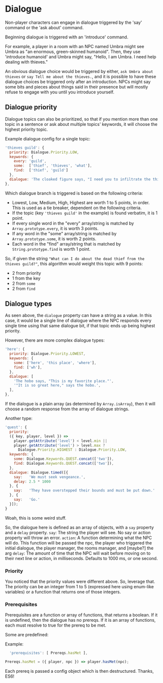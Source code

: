 # Dialogue

Non-player characters can engage in dialogue triggered by the 'say' command or the 'ask about' command.

Beginning dialogue is triggered with an 'introduce' command.

For example, a player in a room with an NPC named Umbra might see Umbra as "an enormous, green-skinned humanoid".
Then, they use 'introduce humanoid' and Umbra might say, "Hello, I am Umbra. I need help dealing with thieves."

An obvious dialogue choice would be triggered by either, `ask Umbra about thieves` or `say Tell me about the thieves.`, and it is possible to have these dialogue choices be triggered only after an introduction. NPCs might say some bits and pieces about things said in their presence but will mostly refuse to engage with you until you introduce yourself.


## Dialogue priority

Dialogue topics can also be prioritized, so that if you mention more than one topic in a sentence or ask about multiple topics' keywords, it will choose the highest priority topic.

Example dialogue config for a single topic:
``` javascript
'thieves guild': {
  priority: Dialogue.Priority.LOW,
  keywords: {
    every: 'guild',
    some:  ['thief', 'thieves', 'what'],
    find:  ['thief', 'guild']
  },
  dialogue: 'The cloaked figure says, "I need you to infiltrate the thieves guild for me, and find their roster."',
},
```

Which dialogue branch is triggered is based on the following criteria:
- Lowest, Low, Medium, High, Highest are worth 1 to 5 points, in order. This is used as a tie breaker, dependent on the following criteria.
- If the topic (key `'thieves guild'` in the example) is found verbatim, it is 1 point.
- If every single word in the "every" array/string is matched by `Array.prototype.every`, it is worth 3 points.
- If any word in the "some" array/string is matched by `Array.prototype.some`, it is worth 2 points.
- Each word in the "find" array/string that is matched by `String.prototype.find` is worth 1 point.

So, if given the string ``"What can I do about the dead thief from the thieves guild?"``, this algorithm would weight this topic with 9 points:
- 2 from priority
- 1 from the key
- 2 from `some`
- 2 from `find`


## Dialogue types

As seen above, the `dialogue` property can have a string as a value. In this case, it would be a single line of dialogue where the NPC responds every single time using that same dialogue bit, if that topic ends up being highest priority.

However, there are more complex dialogue types:

``` javascript
'here': {
  priority: Dialogue.Priority.LOWEST,
  keywords: {
    some: ['here', 'this place', 'where'],
    find: ['wh'],
  },
  dialogue: [
    'The hobo says, "This is my favorite place."',
    '"It is so great here," says the hobo.',
  ],
},
```

If the dialogue is a plain array (as determined by `Array.isArray`), then it will choose a random response from the array of dialogue strings.

Another type:

``` javascript
'quest': {
  priority:
  ({ key, player, level }) =>
    player.getAttribute('level') < level.min ||
    player.getAttribute('level') > level.max ?
      Dialogue.Priority.HIGHEST : Dialogue.Priority.LOW,
  keywords: {
    some: Dialogue.Keywords.QUEST.concat(['two']),
    find: Dialogue.Keywords.QUEST.concat(['two']),
  },
  dialogue: Dialogue.timed([{
    say:   'We must seek vengeance.',
    delay: 2.5 * 1000
  }, {
    say:   'They have overstepped their bounds and must be put down.'
  }, {
    say:   'Go.'
  }]);
}
```

Woah, this is some weird stuff.

So, the dialogue here is defined as an array of objects, with a `say` property and a `delay` property.
`say`: The string the player will see. No say or action property will throw an error.
`action`: A function determining what the NPC will do. This function will be passed the npc, the player who triggered the initial dialogue, the player manager, the rooms manager, and [maybe?] the arg
`delay`: The amount of time that the NPC will wait before moving on to their next line or action, in milliseconds. Defaults to 1000 ms, or one second.

### Priority

You noticed that the priority values were different above. So, leverage that.
The priority can be an integer from 1 to 5 (expressed here using enum-like variables)
or a function that returns one of those integers.

### Prerequisites

Prerequisites are a function or array of functions, that returns a boolean. If it is undefined, then the dialogue has no prereqs. If it is an array of functions, each must resolve to true for the prereq to be met.

Some are predefined:

Example:
``` javascript
  'prerequisites': [ Prereqs.hasMet ],
```

``` javascript
Prereqs.hasMet = ({ player, npc }) => player.hasMet(npc);
```

Each prereq is passed a config object which is then destructured. Thanks, ES6!
